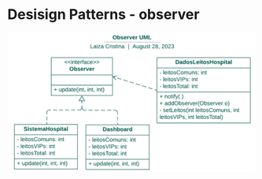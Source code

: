 <h1>Desisign Patterns - observer</h1>

![image](https://github.com/LaizaCristina/bertoti/blob/main/engenharia%20software%20III/design%20patterns/observer/image/observer-UML.png)





